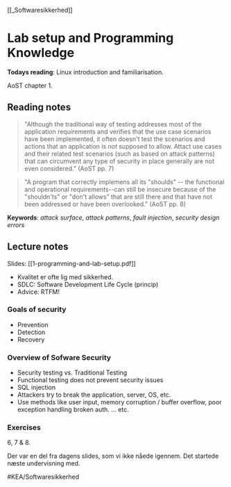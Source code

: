 [[_Softwaresikkerhed]]

# Lab setup and Programming Knowledge

**Todays reading**: Linux introduction and familiarisation. 

AoST chapter 1. 

## Reading notes

> "Although the traditional way of testing addresses most of the application requirements and verifies that the use case scenarios have been implemented, it often doesn't test the scenarios and actions that an application is *not* supposed to allow. Attact use cases and their related test scenarios (such as based on attack patterns) that can circumvent any type of security in place generally are not even considered."  (AoST pp. 7)

> "A program that correctly implemens all its "shoulds" -- the functional and operational requirements--can still be insecure because of the "shouldn'ts" or "don't allows" that are still there and that have not been addressed or have been overlooked." (AoST pp. 8)

**Keywords**: *attack surface*, *attack patterns*, *fault injection*, *security design errors*

## Lecture notes
Slides: [[1-programming-and-lab-setup.pdf]]

- Kvalitet er ofte lig med sikkerhed.
- SDLC: Software Development Life Cycle (princip)
- Advice: RTFM!

### Goals of security
- Prevention
- Detection
- Recovery

### Overview of Sofware Security
- Security testing vs. Traditional Testing
- Functional testing does not prevent security issues
- SQL injection
- Attackers try to break the application, server, OS, etc.
- Use methods like user input, memory corruption / buffer overflow, poor exception handling broken auth. ... etc.

### Exercises
6, 7 & 8.

Der var en del fra dagens slides, som vi ikke nåede igennem. Det startede næste undervisning med. 

#KEA/Softwaresikkerhed 